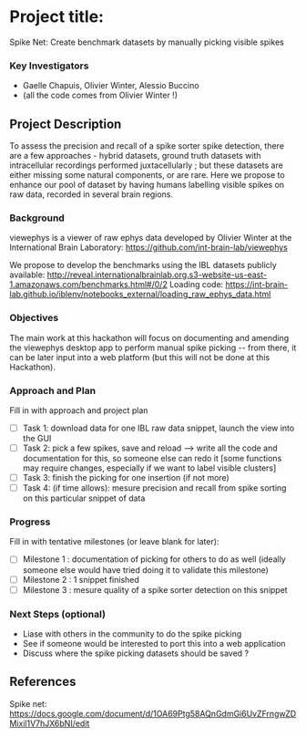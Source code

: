 # Project title:
Spike Net: Create benchmark datasets by manually picking visible spikes
### Key Investigators

* Gaelle Chapuis, Olivier Winter, Alessio Buccino
* (all the code comes from Olivier Winter !)

## Project Description
To assess the precision and recall of a spike sorter spike detection, there are a few approaches - hybrid datasets, ground truth datasets with intracellular recordings performed juxtacellularly ; but these datasets are either missing some natural components, or are rare.
Here we propose to enhance our pool of dataset by having humans labelling visible spikes on raw data, recorded in several brain regions.

### Background

viewephys is a viewer of raw ephys data developed by Olivier Winter at the International Brain Laboratory:
https://github.com/int-brain-lab/viewephys

We propose to develop the benchmarks using the IBL datasets publicly available:
http://reveal.internationalbrainlab.org.s3-website-us-east-1.amazonaws.com/benchmarks.html#/0/2
Loading code: https://int-brain-lab.github.io/iblenv/notebooks_external/loading_raw_ephys_data.html

### Objectives
The main work at this hackathon will focus on documenting and amending the viewephys desktop app to perform manual spike picking -- from there, it can be later input into a web platform (but this will not be done at this Hackathon).

### Approach and Plan

Fill in with approach and project plan

 * [ ] Task 1: download data for one IBL raw data snippet, launch the view into the GUI
 * [ ] Task 2: pick a few spikes, save and reload --> write all the code and documentation for this, so someone else can redo it [some functions may require changes, especially if we want to label visible clusters]
 * [ ] Task 3: finish the picking for one insertion (if not more)
 * [ ] Task 4: (if time allows): mesure precision and recall from spike sorting on this particular snippet of data

### Progress

Fill in with tentative milestones (or leave blank for later):

 * [ ] Milestone 1 : documentation of picking for others to do as well (ideally someone else would have tried doing it to validate this milestone)
 * [ ] Milestone 2 : 1 snippet finished
 * [ ] Milestone 3 : mesure quality of a spike sorter detection on this snippet

### Next Steps (optional)

- Liase with others in the community to do the spike picking
- See if someone would be interested to port this into a web application
- Discuss where the spike picking datasets should be saved ?

## References

Spike net: https://docs.google.com/document/d/1OA69Ptg58AQnGdmGi6UvZFrngwZDMixil1V7hJX6bNI/edit

